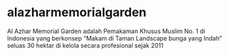 # alazharmemorialgarden
Al Azhar Memorial Garden adalah Pemakaman Khusus Muslim No. 1 di Indonesia yang berkonsep “Makam di Taman Landscape bunga yang Indah” seluas 30 hektar di kelola secara profesional sejak 2011
